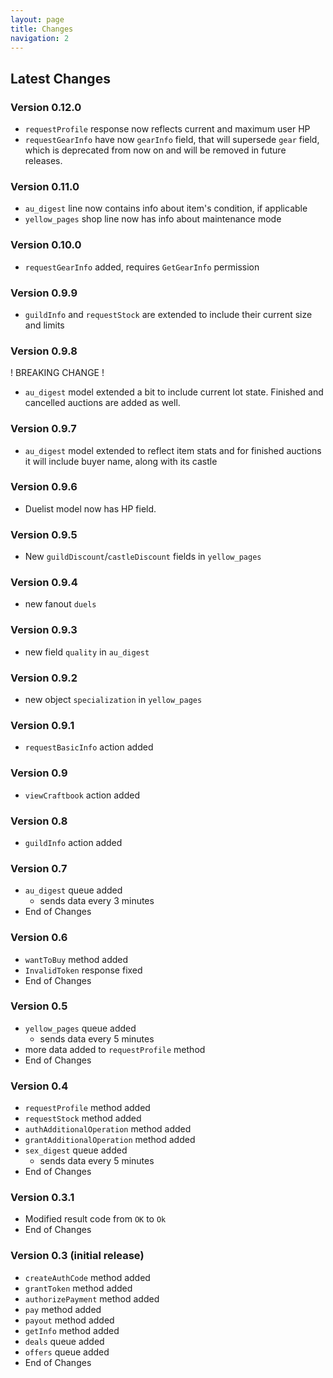 ```yaml
---
layout: page
title: Changes
navigation: 2
---
```



## Latest Changes
### **Version 0.12.0**
- `requestProfile` response now reflects current and maximum user HP
- `requestGearInfo` have now `gearInfo` field, that will supersede `gear` field, which is deprecated from now on and will be removed in future releases.
### **Version 0.11.0**
- `au_digest` line now contains info about item's condition, if applicable
- `yellow_pages` shop line now has info about maintenance mode
### **Version 0.10.0**
- `requestGearInfo` added, requires `GetGearInfo` permission
### **Version 0.9.9**
- `guildInfo` and `requestStock` are extended to include their current size and limits
### **Version 0.9.8**
! BREAKING CHANGE ! 
- `au_digest` model extended a bit to include current lot state. Finished and cancelled auctions are added as well.
### **Version 0.9.7**
- `au_digest` model extended to reflect item stats and for finished auctions it will include buyer name, along with its castle
### **Version 0.9.6**
- Duelist model now has HP field.
### **Version 0.9.5**
- New `guildDiscount`/`castleDiscount` fields in `yellow_pages`
### **Version 0.9.4**
- new fanout `duels`
### **Version 0.9.3**
- new field `quality` in `au_digest`
### **Version 0.9.2**
- new object `specialization` in `yellow_pages`
### **Version 0.9.1**
- `requestBasicInfo` action added
### **Version 0.9**
- `viewCraftbook` action added
### **Version 0.8**
- `guildInfo` action added
### **Version 0.7**
- `au_digest` queue added
  - sends data every 3 minutes
- End of Changes
### **Version 0.6**
- `wantToBuy` method added
- `InvalidToken` response fixed
- End of Changes
### **Version 0.5**
- `yellow_pages` queue added
  - sends data every 5 minutes
- more data added to `requestProfile` method
- End of Changes
### **Version 0.4**
- `requestProfile` method added
- `requestStock` method added
- `authAdditionalOperation` method added
- `grantAdditionalOperation` method added
- `sex_digest` queue added
  - sends data every 5 minutes
- End of Changes
### **Version 0.3.1**
- Modified result code from `OK` to `Ok`
- End of Changes
### **Version 0.3** (initial release)
- `createAuthCode` method added
- `grantToken` method added
- `authorizePayment` method added
- `pay` method added
- `payout` method added
- `getInfo` method added
- `deals` queue added
- `offers` queue added
- End of Changes
